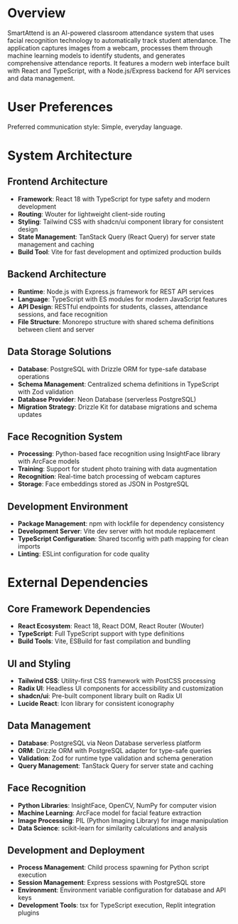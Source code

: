 # Overview

SmartAttend is an AI-powered classroom attendance system that uses facial recognition technology to automatically track student attendance. The application captures images from a webcam, processes them through machine learning models to identify students, and generates comprehensive attendance reports. It features a modern web interface built with React and TypeScript, with a Node.js/Express backend for API services and data management.

# User Preferences

Preferred communication style: Simple, everyday language.

# System Architecture

## Frontend Architecture
- **Framework**: React 18 with TypeScript for type safety and modern development
- **Routing**: Wouter for lightweight client-side routing
- **Styling**: Tailwind CSS with shadcn/ui component library for consistent design
- **State Management**: TanStack Query (React Query) for server state management and caching
- **Build Tool**: Vite for fast development and optimized production builds

## Backend Architecture
- **Runtime**: Node.js with Express.js framework for REST API services
- **Language**: TypeScript with ES modules for modern JavaScript features
- **API Design**: RESTful endpoints for students, classes, attendance sessions, and face recognition
- **File Structure**: Monorepo structure with shared schema definitions between client and server

## Data Storage Solutions
- **Database**: PostgreSQL with Drizzle ORM for type-safe database operations
- **Schema Management**: Centralized schema definitions in TypeScript with Zod validation
- **Database Provider**: Neon Database (serverless PostgreSQL)
- **Migration Strategy**: Drizzle Kit for database migrations and schema updates

## Face Recognition System
- **Processing**: Python-based face recognition using InsightFace library with ArcFace models
- **Training**: Support for student photo training with data augmentation
- **Recognition**: Real-time batch processing of webcam captures
- **Storage**: Face embeddings stored as JSON in PostgreSQL

## Development Environment
- **Package Management**: npm with lockfile for dependency consistency
- **Development Server**: Vite dev server with hot module replacement
- **TypeScript Configuration**: Shared tsconfig with path mapping for clean imports
- **Linting**: ESLint configuration for code quality

# External Dependencies

## Core Framework Dependencies
- **React Ecosystem**: React 18, React DOM, React Router (Wouter)
- **TypeScript**: Full TypeScript support with type definitions
- **Build Tools**: Vite, ESBuild for fast compilation and bundling

## UI and Styling
- **Tailwind CSS**: Utility-first CSS framework with PostCSS processing
- **Radix UI**: Headless UI components for accessibility and customization
- **shadcn/ui**: Pre-built component library built on Radix UI
- **Lucide React**: Icon library for consistent iconography

## Data Management
- **Database**: PostgreSQL via Neon Database serverless platform
- **ORM**: Drizzle ORM with PostgreSQL adapter for type-safe queries
- **Validation**: Zod for runtime type validation and schema generation
- **Query Management**: TanStack Query for server state and caching

## Face Recognition
- **Python Libraries**: InsightFace, OpenCV, NumPy for computer vision
- **Machine Learning**: ArcFace model for facial feature extraction
- **Image Processing**: PIL (Python Imaging Library) for image manipulation
- **Data Science**: scikit-learn for similarity calculations and analysis

## Development and Deployment
- **Process Management**: Child process spawning for Python script execution
- **Session Management**: Express sessions with PostgreSQL store
- **Environment**: Environment variable configuration for database and API keys
- **Development Tools**: tsx for TypeScript execution, Replit integration plugins